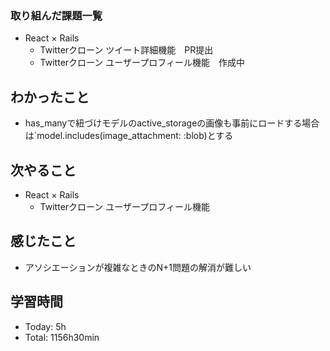 ### 取り組んだ課題一覧
- React × Rails
  - Twitterクローン ツイート詳細機能　PR提出
  - Twitterクローン ユーザープロフィール機能　作成中
## わかったこと
- has_manyで紐づけモデルのactive_storageの画像も事前にロードする場合は`model.includes(image_attachment: :blob)とする
## 次やること
- React × Rails
  - Twitterクローン ユーザープロフィール機能
## 感じたこと
- アソシエーションが複雑なときのN+1問題の解消が難しい
## 学習時間
- Today: 5h
- Total: 1156h30min